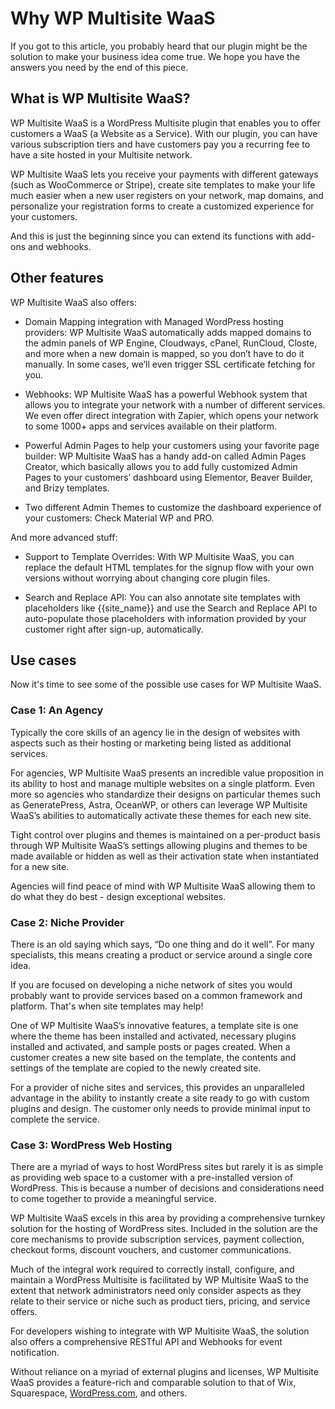 # Why WP Multisite WaaS

If you got to this article, you probably heard that our plugin might be the solution to make your business idea come true. We hope you have the answers you need by the end of this piece.

## What is WP Multisite WaaS?

WP Multisite WaaS is a WordPress Multisite plugin that enables you to offer customers a WaaS (a Website as a Service). With our plugin, you can have various subscription tiers and have customers pay you a recurring fee to have a site hosted in your Multisite network.

WP Multisite WaaS lets you receive your payments with different gateways (such as WooCommerce or Stripe), create site templates to make your life much easier when a new user registers on your network, map domains, and personalize your registration forms to create a customized experience for your customers.

And this is just the beginning since you can extend its functions with add-ons and webhooks.

## Other features

WP Multisite WaaS also offers:

  * Domain Mapping integration with Managed WordPress hosting providers: WP Multisite WaaS automatically adds mapped domains to the admin panels of WP Engine, Cloudways, cPanel, RunCloud, Closte, and more when a new domain is mapped, so you don’t have to do it manually. In some cases, we’ll even trigger SSL certificate fetching for you.

  * Webhooks: WP Multisite WaaS has a powerful Webhook system that allows you to integrate your network with a number of different services. We even offer direct integration with Zapier, which opens your network to some 1000+ apps and services available on their platform.

  * Powerful Admin Pages to help your customers using your favorite page builder: WP Multisite WaaS has a handy add-on called Admin Pages Creator, which basically allows you to add fully customized Admin Pages to your customers’ dashboard using Elementor, Beaver Builder, and Brizy templates.

  * Two different Admin Themes to customize the dashboard experience of your customers: Check Material WP and PRO.

And more advanced stuff:

  * Support to Template Overrides: With WP Multisite WaaS, you can replace the default HTML templates for the signup flow with your own versions without worrying about changing core plugin files.

  * Search and Replace API: You can also annotate site templates with placeholders like {{site_name}} and use the Search and Replace API to auto-populate those placeholders with information provided by your customer right after sign-up, automatically.

## Use cases

Now it's time to see some of the possible use cases for WP Multisite WaaS.

### Case 1: An Agency

Typically the core skills of an agency lie in the design of websites with aspects such as their hosting or marketing being listed as additional services.

For agencies, WP Multisite WaaS presents an incredible value proposition in its ability to host and manage multiple websites on a single platform. Even more so agencies who standardize their designs on particular themes such as GeneratePress, Astra, OceanWP, or others can leverage WP Multisite WaaS’s abilities to automatically activate these themes for each new site.

Tight control over plugins and themes is maintained on a per-product basis through WP Multisite WaaS’s settings allowing plugins and themes to be made available or hidden as well as their activation state when instantiated for a new site.

Agencies will find peace of mind with WP Multisite WaaS allowing them to do what they do best - design exceptional websites.

### Case 2: Niche Provider

There is an old saying which says, “Do one thing and do it well”. For many specialists, this means creating a product or service around a single core idea.

If you are focused on developing a niche network of sites you would probably want to provide services based on a common framework and platform. That's when site templates may help!

One of WP Multisite WaaS’s innovative features, a template site is one where the theme has been installed and activated, necessary plugins installed and activated, and sample posts or pages created. When a customer creates a new site based on the template, the contents and settings of the template are copied to the newly created site.

For a provider of niche sites and services, this provides an unparalleled advantage in the ability to instantly create a site ready to go with custom plugins and design. The customer only needs to provide minimal input to complete the service.

### Case 3: WordPress Web Hosting

There are a myriad of ways to host WordPress sites but rarely it is as simple as providing web space to a customer with a pre-installed version of WordPress. This is because a number of decisions and considerations need to come together to provide a meaningful service.

WP Multisite WaaS excels in this area by providing a comprehensive turnkey solution for the hosting of WordPress sites. Included in the solution are the core mechanisms to provide subscription services, payment collection, checkout forms, discount vouchers, and customer communications.

Much of the integral work required to correctly install, configure, and maintain a WordPress Multisite is facilitated by WP Multisite WaaS to the extent that network administrators need only consider aspects as they relate to their service or niche such as product tiers, pricing, and service offers.

For developers wishing to integrate with WP Multisite WaaS, the solution also offers a comprehensive RESTful API and Webhooks for event notification.

Without reliance on a myriad of external plugins and licenses, WP Multisite WaaS provides a feature-rich and comparable solution to that of Wix, Squarespace, [WordPress.com](https://WordPress.com), and others.
